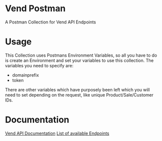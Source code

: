 # Vend Postman

A Postman Collection for Vend API Endpoints

# Usage

This Collection uses Postmans Environment Variables, so all you have to do is create an Environment and set your variables to use this collection. The variables you need to specify are:

- domainprefix
- token

There are other variables which have purposely been left which you will need to set depending on the request, like unique Product/Sale/Customer IDs.

# Documentation

[Vend API Documentation](https://docs.vendhq.com/)
[List of available Endpoints](https://documenter.getpostman.com/view/1806395/vend-public-api/7Ln9hhN#10c9d566-55dc-d9f3-1f2e-d164098fbc0c)